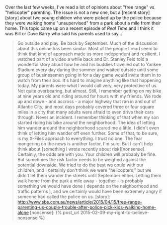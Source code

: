 Over the last few weeks, I've read a lot of opinions about "free range" vs. "helicopter" parenting. The issue is not a new one, but a [recent story][story] about two young children who were picked up by the police because they were walking home "unsupervised" from a park about a mile from their home.
This topic came up on a recent episode of _Real Time_ and I think it was Bill or Dave Barry who said his parents used to say...
> Go outside and play. Be back by September.
Much of the discussion about this online has been similar. Most of the people I read seem to think that kind of approach made us more independent and resilient.
I watched part of a video a while back and Dr. Stanley Feld told a wonderful story about how he and his buddies travelled out to Yankee Stadium every day during the summer and waited outside unitl some group of businesemen going in for a day game would invite them in to watch from their box. It's hard to imagine anything like that happening today.
My parents were what I would call very, very protective of us. Not quite overbearing, but almost. Still, I remember getting on my bike at nine years old and riding around for hours with my friends. We rode up and down - and accross - a major highway that ran in and out of Atlantic City, and most days probably covered three or four square miles in a city that many adults were afraid to even drive their cars through.
Never an incident.
I remember thinking of that when my son started riding his bike around the neighborhood. The idea of letting him wander around the neighborhood scared me a little. I didn't even think of letting him wander off even further.
Some of that, to be sure, is my X-Files approach to everything. I trust no one. The fear mongering on the news is another factor, I'm sure. But I can't help think about [something I wrote recently about risk][nonsense].
Certainly, the odds are with you. Your children will probably be fine. But sometimes the risk factor needs to be weighed against the potential downside. 
We tried to do the best we could with our children, and I certainly don't think we were "helicopters," but we didn't let them wander the streets until September either.
Letting them walk home from the park a mile away - together - is probably something we would have done ( depends on the neighborhood and traffic patterns ), and we certainly would have been extremely angry if someone had called the police on us. 
[story]: http://www.sbs.com.au/news/article/2015/04/15/free-range-parenting-us-couple-trouble-after-police-pick-kids-walking-home-alone
[nonsense]: {% post_url 2015-02-09-my-right-to-believe-nonsense %}

